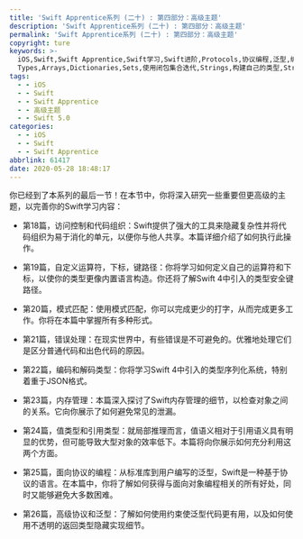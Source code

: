 ```yaml
---
title: 'Swift Apprentice系列 (二十) : 第四部分：高级主题'
description: 'Swift Apprentice系列 (二十) : 第四部分：高级主题'
permalink: 'Swift Apprentice系列 (二十) : 第四部分：高级主题'
copyright: ture
keywords: >-
  iOS,Swift,Swift Apprentice,Swift学习,Swift进阶,Protocols,协议编程,泛型,编程,多态,Collection
  Types,Arrays,Dictionaries,Sets,使用闭包集合迭代,Strings,构建自己的类型,Structures,结构体,Methods,Classes,Enumerations,Protocols,Generics
tags:
  - - iOS
  - - Swift
  - - Swift Apprentice
  - - 高级主题
  - - Swift 5.0
categories:
  - - iOS
  - - Swift
  - - Swift Apprentice
abbrlink: 61417
date: 2020-05-28 18:48:17
---
```



你已经到了本系列的最后一节！在本节中，你将深入研究一些重要但更高级的主题，以完善你的Swift学习内容：

+ 第18篇，访问控制和代码组织：Swift提供了强大的工具来隐藏复杂性并将代码组织为易于消化的单元，以便你与他人共享。本篇详细介绍了如何执行此操作。

+ 第19篇，自定义运算符，下标，键路径：你将学习如何定义自己的运算符和下标，以使你的类型更像内置语言构造。你还将了解Swift 4中引入的类型安全键路径。

+ 第20篇，模式匹配：使用模式匹配，你可以完成更少的打字，从而完成更多工作。你将在本篇中掌握所有多种形式。

+ 第21篇，错误处理：在现实世界中，有些错误是不可避免的。优雅地处理它们是区分普通代码和出色代码的原因。

+ 第22篇，编码和解码类型：你将学习Swift 4中引入的类型序列化系统，特别着重于JSON格式。

+ 第23篇，内存管理：本篇深入探讨了Swift内存管理的细节，以检查对象之间的关系。它向你展示了如何避免常见的泄漏。

+ 第24篇，值类型和引用类型：就局部推理而言，值语义相对于引用语义具有明显的优势，但可能导致大型对象的效率低下。本篇将向你展示如何充分利用这两个方面。

+ 第25篇，面向协议的编程：从标准库到用户编写的泛型，Swift是一种基于协议的语言。在本篇中，你将了解如何获得与面向对象编程相关的所有好处，同时又能够避免大多数困难。

+ 第26篇，高级协议和泛型：了解如何使用约束使泛型代码更有用，以及如何使用不透明的返回类型隐藏实现细节。